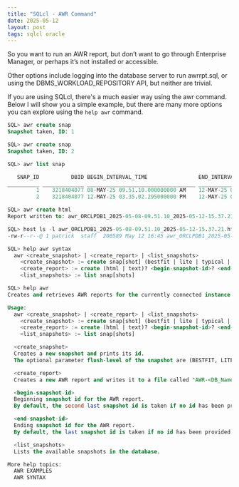 ```yaml
---
title: "SQLcl - AWR Command"
date: 2025-05-12
layout: post
tags: sqlcl oracle
---
```


So you want to run an AWR report, but don’t want to go through Enterprise Manager, or perhaps it’s not installed or accessible.

Other options include logging into the database server to run awrrpt.sql, or using the DBMS_WORKLOAD_REPOSITORY API, but neither are trivial.

If you are using SQLcl, there's a much easier way using the awr command.  Below I will show you a simple example, but there are many more options you can explore using the `help awr` command.


```sql
SQL> awr create snap
Snapshot taken, ID: 1

SQL> awr create snap
Snapshot taken, ID: 2

SQL> awr list snap

   SNAP_ID          DBID BEGIN_INTERVAL_TIME                END_INTERVAL_TIME                  
__________ _____________ __________________________________ __________________________________ 
         1    3218404077 08-MAY-25 09.51.10.000000000 AM    12-MAY-25 03.35.02.295000000 PM    
         2    3218404077 12-MAY-25 03.35.02.295000000 PM    12-MAY-25 03.37.21.536000000 PM    

SQL> awr create html
Report written to: awr_ORCLPDB1_2025-05-08-09.51.10_2025-05-12-15.37.21.html

SQL> host ls -l awr_ORCLPDB1_2025-05-08-09.51.10_2025-05-12-15.37.21.html
-rw-r--r--@ 1 patrick  staff  200589 May 12 16:45 awr_ORCLPDB1_2025-05-08-09.51.10_2025-05-12-15.37.21.html

SQL> help awr syntax 
  awr <create_snapshot> | <create_report> | <list_snapshots>
    <create_snapshot> := create snap[shot] (bestfit | lite | typical | all)?
    <create_report> := create (html | text)? <begin-snapshot-id>? <end-snapshot-id>?
    <list_snapshots> := list snap[shots]

SQL> help awr
Creates and retrieves AWR reports for the currently connected instance.

Usage:
  awr <create_snapshot> | <create_report> | <list_snapshots>
    <create_snapshot> := create snap[shot] (bestfit | lite | typical | all)?
    <create_report> := create (html | text)? <begin-snapshot-id>? <end-snapshot-id>?
    <list_snapshots> := list snap[shots]

  <create_snapshot>
  Creates a new snapshot and prints its id.
  The optional parameter flush-level of the snapshot are (BESTFIT, LITE, TYPICAL, ALL).

  <create_report>
  Creates a new AWR report and writes it to a file called "AWR-<DB_Name>-<PDB_Name>-<Current Timestamp>.[html|txt]" in the current working directory.

  <begin-snapshot-id>
  Beginning snapshot id for the AWR report.
  By default, the second last snapshot id is taken if no id has been provided.

  <end-snapshot-id>
  Ending snapshot id for the AWR report.
  By default, the last snapshot id is taken if no id has been provided.

  <list_snapshots>
  Lists the available snapshots in the database.

More help topics:
  AWR EXAMPLES
  AWR SYNTAX
```
